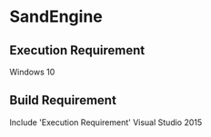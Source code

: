 # SandEngine

## Execution Requirement
Windows 10

## Build Requirement
Include 'Execution Requirement'
Visual Studio 2015
